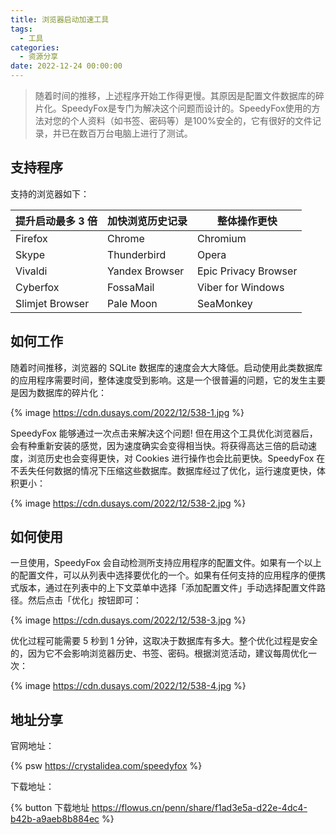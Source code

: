 ```yaml
---
title: 浏览器启动加速工具
tags:
  - 工具
categories:
  - 资源分享
date: 2022-12-24 00:00:00
---
```


> 随着时间的推移，上述程序开始工作得更慢。其原因是配置文件数据库的碎片化。SpeedyFox是专门为解决这个问题而设计的。SpeedyFox使用的方法对您的个人资料（如书签、密码等）是100%安全的，它有很好的文件记录，并已在数百万台电脑上进行了测试。

<!-- more -->

## 支持程序

支持的浏览器如下：

| 提升启动最多 3 倍 | 加快浏览历史记录 | 整体操作更快 |
| - | - | - |
| Firefox | Chrome | Chromium |
| Skype | Thunderbird | Opera |
| Vivaldi | Yandex Browser | Epic Privacy Browser |
| Cyberfox | FossaMail | Viber for Windows |
| Slimjet Browser | Pale Moon | SeaMonkey |

## 如何工作

随着时间推移，浏览器的 SQLite 数据库的速度会大大降低。启动使用此类数据库的应用程序需要时间，整体速度受到影响。这是一个很普遍的问题，它的发生主要是因为数据库的碎片化：

{% image https://cdn.dusays.com/2022/12/538-1.jpg %}

SpeedyFox 能够通过一次点击来解决这个问题! 但在用这个工具优化浏览器后，会有种重新安装的感觉，因为速度确实会变得相当快。将获得高达三倍的启动速度，浏览历史也会变得更快，对 Cookies 进行操作也会比前更快。SpeedyFox 在不丢失任何数据的情况下压缩这些数据库。数据库经过了优化，运行速度更快，体积更小：

{% image https://cdn.dusays.com/2022/12/538-2.jpg %}

## 如何使用

一旦使用，SpeedyFox 会自动检测所支持应用程序的配置文件。如果有一个以上的配置文件，可以从列表中选择要优化的一个。如果有任何支持的应用程序的便携式版本，通过在列表中的上下文菜单中选择「添加配置文件」手动选择配置文件路径。然后点击「优化」按钮即可：

{% image https://cdn.dusays.com/2022/12/538-3.jpg %}

优化过程可能需要 5 秒到 1 分钟，这取决于数据库有多大。整个优化过程是安全的，因为它不会影响浏览器历史、书签、密码。根据浏览活动，建议每周优化一次：

{% image https://cdn.dusays.com/2022/12/538-4.jpg %}

## 地址分享

官网地址：

{% psw https://crystalidea.com/speedyfox %}

下载地址：

{% button 下载地址 https://flowus.cn/penn/share/f1ad3e5a-d22e-4dc4-b42b-a9aeb8b884ec %}